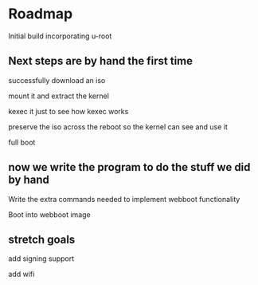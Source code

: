 # Roadmap

Initial build incorporating u-root

## Next steps are by hand the first time

successfully download an iso

mount it and extract the kernel

kexec it just to see how kexec works

preserve the iso across the reboot so the kernel can see and use it

full boot

## now we write the program to do the stuff we did by hand

Write the extra commands needed to implement webboot functionality

Boot into webboot image

## stretch goals

add signing support

add wifi


